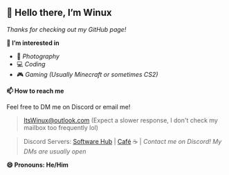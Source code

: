 ## 👋 Hello there, I’m Winux
*Thanks for checking out my GitHub page!*

**👀 I’m interested in**

* 📸 *Photography*
* 💻 *Coding*
* 🎮 *Gaming (Usually Minecraft or sometimes CS2)*

**📫 How to reach me**

Feel free to DM me on Discord or email me!
> ItsWinux@outlook.com (Expect a slower response,
> I don't check my mailbox too frequently lol)

> Discord Servers: [Software Hub] | [Café] ☕ |
*Contact me on Discord! My DMs are usually open*

**😄 Pronouns: He/Him**
<!---
- ⚡ Fun fact: ...
--->
<!---
ItsWinuxYT/ItsWinuxYT is a ✨ special ✨ repository because its `README.md` (this file) appears on your GitHub profile.
You can click the Preview link to take a look at your changes.
--->
[Café]: https://discord.gg/rPMwcJ9JpY
[Software Hub]: https://discord.gg/GGnfFEyhtQ
